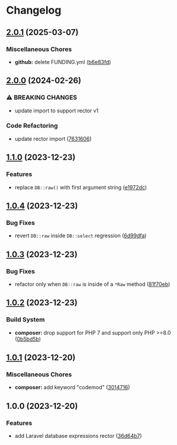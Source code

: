 # Changelog

## [2.0.1](https://github.com/remarkablemark/rector-laravel-database-expressions/compare/v2.0.0...v2.0.1) (2025-03-07)


### Miscellaneous Chores

* **github:** delete FUNDING.yml ([b6e83fd](https://github.com/remarkablemark/rector-laravel-database-expressions/commit/b6e83fd9075c06d47c35c047a7e588cb8371c124))

## [2.0.0](https://github.com/remarkablemark/rector-laravel-database-expressions/compare/v1.1.0...v2.0.0) (2024-02-26)


### ⚠ BREAKING CHANGES

* update import to support rector v1

### Code Refactoring

* update rector import ([7631606](https://github.com/remarkablemark/rector-laravel-database-expressions/commit/76316062383d03af3f8fdc2492e4cd2fe866bc58))

## [1.1.0](https://github.com/remarkablemark/rector-laravel-database-expressions/compare/v1.0.4...v1.1.0) (2023-12-23)


### Features

* replace `DB::raw()` with first argument string ([e1972dc](https://github.com/remarkablemark/rector-laravel-database-expressions/commit/e1972dc8a3ab9beb080e74691da74d0cf5c41886))

## [1.0.4](https://github.com/remarkablemark/rector-laravel-database-expressions/compare/v1.0.3...v1.0.4) (2023-12-23)


### Bug Fixes

* revert `DB::raw` inside `DB::select` regression ([6d99dfa](https://github.com/remarkablemark/rector-laravel-database-expressions/commit/6d99dfab643deab1b03bc2fb280c52f750086b72))

## [1.0.3](https://github.com/remarkablemark/rector-laravel-database-expressions/compare/v1.0.2...v1.0.3) (2023-12-23)


### Bug Fixes

* refactor only when `DB::raw` is inside of a `*Raw` method ([81f70eb](https://github.com/remarkablemark/rector-laravel-database-expressions/commit/81f70eb027db44569f1131e7102dc27884e0c589))

## [1.0.2](https://github.com/remarkablemark/rector-laravel-database-expressions/compare/v1.0.1...v1.0.2) (2023-12-23)


### Build System

* **composer:** drop support for PHP 7 and support only PHP &gt;=8.0 ([0b5bd5b](https://github.com/remarkablemark/rector-laravel-database-expressions/commit/0b5bd5b318b749fb2390f179cdae55cfda74edd9))

## [1.0.1](https://github.com/remarkablemark/rector-laravel-database-expressions/compare/v1.0.0...v1.0.1) (2023-12-20)


### Miscellaneous Chores

* **composer:** add keyword "codemod" ([3014716](https://github.com/remarkablemark/rector-laravel-database-expressions/commit/30147161f9ac8c4804dcc44dc5f90d5511cd1c8b))

## 1.0.0 (2023-12-20)


### Features

* add Laravel database expressions rector ([36d64b7](https://github.com/remarkablemark/rector-laravel-database-expressions/commit/36d64b7205d66a57cecf29d3b2c10102031fd59e))
